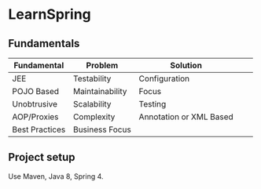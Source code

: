 # LearnSpring

## Fundamentals

| Fundamental  | Problem  |  Solution |   |   |
|---|---|---|---|---|
| JEE  |  Testability  | Configuration  |   |   |
| POJO Based  | Maintainability  |  Focus |   |   |
| Unobtrusive   | Scalability  | Testing  |   |   |
| AOP/Proxies    | Complexity  | Annotation or XML Based  |   |   |
| Best Practices   | Business Focus  |   |   |   |

## Project setup

Use Maven, Java 8, Spring 4.
